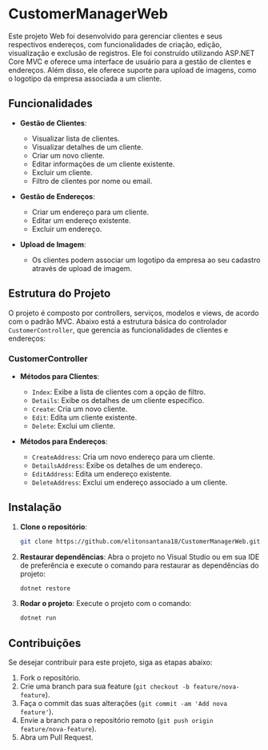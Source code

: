 
# CustomerManagerWeb

Este projeto Web foi desenvolvido para gerenciar clientes e seus respectivos endereços, com funcionalidades de criação, edição, visualização e exclusão de registros. Ele foi construído utilizando ASP.NET Core MVC e oferece uma interface de usuário para a gestão de clientes e endereços. Além disso, ele oferece suporte para upload de imagens, como o logotipo da empresa associada a um cliente.

## Funcionalidades

- **Gestão de Clientes**:
  - Visualizar lista de clientes.
  - Visualizar detalhes de um cliente.
  - Criar um novo cliente.
  - Editar informações de um cliente existente.
  - Excluir um cliente.
  - Filtro de clientes por nome ou email.

- **Gestão de Endereços**:
  - Criar um endereço para um cliente.
  - Editar um endereço existente.
  - Excluir um endereço.

- **Upload de Imagem**:
  - Os clientes podem associar um logotipo da empresa ao seu cadastro através de upload de imagem.

## Estrutura do Projeto

O projeto é composto por controllers, serviços, modelos e views, de acordo com o padrão MVC. Abaixo está a estrutura básica do controlador `CustomerController`, que gerencia as funcionalidades de clientes e endereços:

### CustomerController

- **Métodos para Clientes**:
  - `Index`: Exibe a lista de clientes com a opção de filtro.
  - `Details`: Exibe os detalhes de um cliente específico.
  - `Create`: Cria um novo cliente.
  - `Edit`: Edita um cliente existente.
  - `Delete`: Exclui um cliente.

- **Métodos para Endereços**:
  - `CreateAddress`: Cria um novo endereço para um cliente.
  - `DetailsAddress`: Exibe os detalhes de um endereço.
  - `EditAddress`: Edita um endereço existente.
  - `DeleteAddress`: Exclui um endereço associado a um cliente.

## Instalação

1. **Clone o repositório**:
   ```bash
   git clone https://github.com/elitonsantana18/CustomerManagerWeb.git
   ```

2. **Restaurar dependências**:
   Abra o projeto no Visual Studio ou em sua IDE de preferência e execute o comando para restaurar as dependências do projeto:
   ```bash
   dotnet restore
   ```

3. **Rodar o projeto**:
   Execute o projeto com o comando:
   ```bash
   dotnet run
   ```
   
## Contribuições

Se desejar contribuir para este projeto, siga as etapas abaixo:

1. Fork o repositório.
2. Crie uma branch para sua feature (`git checkout -b feature/nova-feature`).
3. Faça o commit das suas alterações (`git commit -am 'Add nova feature'`).
4. Envie a branch para o repositório remoto (`git push origin feature/nova-feature`).
5. Abra um Pull Request.
